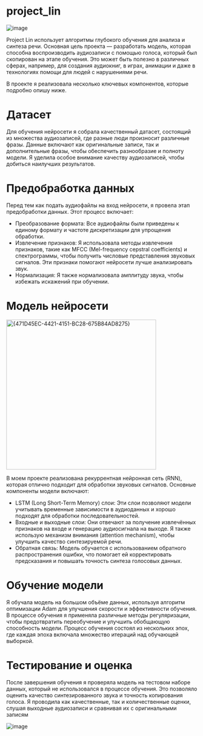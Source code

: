 # project_lin

![image](https://github.com/user-attachments/assets/c4f8b9cf-c845-4850-b3a9-49f60bf3e433)

Project Lin использует алгоритмы глубокого обучения для анализа и синтеза речи. Основная цель проекта — разработать модель, которая способна воспроизводить аудиозаписи с помощью голоса, который был скопирован на этапе обучения. Это может быть полезно в различных сферах, например, для создания аудиокниг, в играх, анимации и даже в технологиях помощи для людей с нарушениями речи.

В проекте я реализовала несколько ключевых компонентов, которые подробно опишу ниже.

# Датасет

Для обучения нейросети я собрала качественный датасет, состоящий из множества аудиозаписей, где разные люди произносит различные фразы. Данные включают как оригинальные записи, так и дополнительные фразы, чтобы обеспечить разнообразие и полноту модели. Я уделила особое внимание качеству аудиозаписей, чтобы добиться наилучших результатов.

# Предобработка данных

Перед тем как подать аудиофайлы на вход нейросети, я провела этап предобработки данных. Этот процесс включает:

- Преобразование формата: Все аудиофайлы были приведены к единому формату и частоте дискретизации для упрощения обработки.
- Извлечение признаков: Я использовала методы извлечения признаков, такие как MFCC (Mel-frequency cepstral coefficients) и спектрограммы, чтобы получить числовые представления звуковых сигналов. Эти признаки помогают нейросети лучше анализировать звук.
- Нормализация: Я также нормализовала амплитуду звука, чтобы избежать искажений при обучении.

# Модель нейросети
<img width="395" alt="{471D45EC-4421-4151-BC28-675B84AD8275}" src="https://github.com/user-attachments/assets/2f69ae8e-7a26-43f1-a7ec-cd7dbc6f3311" />

В моем проекте реализована рекуррентная нейронная сеть (RNN), которая отлично подходит для обработки звуковых сигналов. Основные компоненты модели включают:

- LSTM (Long Short-Term Memory) слои: Эти слои позволяют модели учитывать временные зависимости в аудиоданных и хорошо подходят для обработки последовательностей.
- Входные и выходные слои: Они отвечают за получение извлечённых признаков на входе и генерацию аудиосигнала на выходе. Я также использую механизм внимания (attention mechanism), чтобы улучшить качество синтезируемой речи.
- Обратная связь: Модель обучается с использованием обратного распространения ошибки, что помогает ей корректировать предсказания и повышать точность синтеза голосовых данных.


# Обучение модели

Я обучала модель на большом объёме данных, используя алгоритм оптимизации Adam для улучшения скорости и эффективности обучения. В процессе обучения я применяла различные методы регуляризации, чтобы предотвратить переобучение и улучшить обобщающую способность модели. Процесс обучения состоял из нескольких эпох, где каждая эпоха включала множество итераций над обучающей выборкой.

# Тестирование и оценка

После завершения обучения я проверяла модель на тестовом наборе данных, который не использовался в процессе обучения. Это позволяло оценить качество синтезированного звука и точность копирования голоса. Я проводила как качественные, так и количественные оценки, слушая выходные аудиозаписи и сравнивая их с оригинальными записям

![image](https://github.com/user-attachments/assets/a9866763-115e-402c-b79f-b92a78a32cdd)
